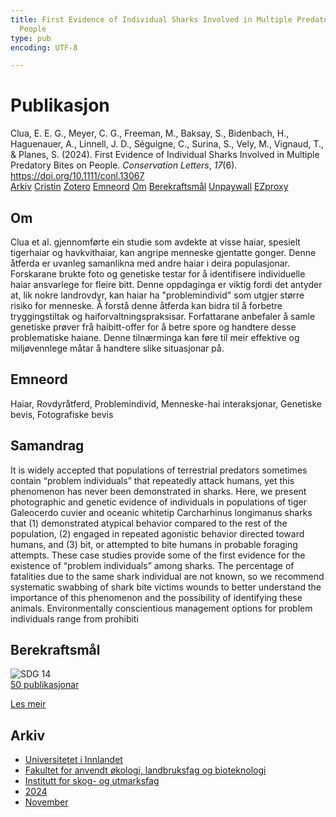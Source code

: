```yaml
---
title: First Evidence of Individual Sharks Involved in Multiple Predatory Bites on
  People
type: pub
encoding: UTF-8

---
```

<h1>Publikasjon</h1>
<article id="csl-bib-container-DSU4KAQK" class="csl-bib-container">
  <div class="csl-bib-body"> <div class="csl-entry">Clua, E. E. G., Meyer, C. G., Freeman, M., Baksay, S., Bidenbach, H., Haguenauer, A., Linnell, J. D., Séguigne, C., Surina, S., Vely, M., Vignaud, T., &#38; Planes, S. (2024). First Evidence of Individual Sharks Involved in Multiple Predatory Bites on People. <i>Conservation Letters</i>, <i>17</i>(6). <a href="https://doi.org/10.1111/conl.13067">https://doi.org/10.1111/conl.13067</a></div> </div>
  <div class="csl-bib-buttons">
    <a href="#taxonomy-article-DSU4KAQK" alt="archive" class="csl-bib-button">Arkiv</a>
    <a href="https://app.cristin.no/results/show.jsf?id=2319856" alt="Cristin" class="csl-bib-button">Cristin</a>
    <a href="http://zotero.org/groups/5881554/items/DSU4KAQK" alt="Zotero" class="csl-bib-button">Zotero</a>
    <a href="#keywords-article-DSU4KAQK" alt="keywords" class="csl-bib-button">Emneord</a>
    <a href="#about-article-DSU4KAQK" alt="about_pub" class="csl-bib-button">Om</a>
    <a href="#sdg-article-DSU4KAQK" alt="sdg" class="csl-bib-button">Berekraftsmål</a>
    <a href="https://doi.org/10.1111/conl.13067" alt="Unpaywall" class="csl-bib-button">Unpaywall</a>
    <a href="https://doi.org/10.1111/conl.13067" alt="EZproxy" class="csl-bib-button">EZproxy</a>
  </div>
  <div id="csl-bib-meta-container-DSU4KAQK"></div>
</article>
<div id="csl-bib-meta-DSU4KAQK" class="csl-bib-meta">
  <article id="about-article-DSU4KAQK" class="about_pub-article">
    <h1>Om</h1>
    Clua et al. gjennomførte ein studie som avdekte at visse haiar, spesielt tigerhaiar og havkvithaiar, kan angripe menneske gjentatte gonger. Denne åtferda er uvanleg samanlikna med andre haiar i deira populasjonar. Forskarane brukte foto og genetiske testar for å identifisere individuelle haiar ansvarlege for fleire bitt. Denne oppdaginga er viktig fordi det antyder at, lik nokre landrovdyr, kan haiar ha "problemindivid" som utgjer større risiko for menneske. Å forstå denne åtferda kan bidra til å forbetre tryggingstiltak og haiforvaltningspraksisar. Forfattarane anbefaler å samle genetiske prøver frå haibitt-offer for å betre spore og handtere desse problematiske haiane. Denne tilnærminga kan føre til meir effektive og miljøvennlege måtar å handtere slike situasjonar på.
  </article>
  <article id="keywords-article-DSU4KAQK" class="keywords-article">
    <h1>Emneord</h1>
    Haiar, Rovdyråtferd, Problemindivid, Menneske-hai interaksjonar, Genetiske bevis, Fotografiske bevis
  </article>
  <article id="abstract-article-DSU4KAQK" class="abstract-article">
    <h1>Samandrag</h1>
    It is widely accepted that populations of terrestrial predators sometimes contain “problem individuals” that repeatedly attack humans, yet this phenomenon has never been demonstrated in sharks. Here, we present photographic and genetic evidence of individuals in populations of tiger Galeocerdo cuvier and oceanic whitetip Carcharhinus longimanus sharks that (1) demonstrated atypical behavior compared to the rest of the population, (2) engaged in repeated agonistic behavior directed toward humans, and (3) bit, or attempted to bite humans in probable foraging attempts. These case studies provide some of the first evidence for the existence of “problem individuals” among sharks. The percentage of fatalities due to the same shark individual are not known, so we recommend systematic swabbing of shark bite victims wounds to better understand the importance of this phenomenon and the possibility of identifying these animals. Environmentally conscientious management options for problem individuals range from prohibiti
  </article>
  <article id="sdg-article-DSU4KAQK" class="sdg-article">
    <h1>Berekraftsmål</h1>
    <div class="sdg-container"><div id="sdg14" class="sdg">
        <img src="{{< params subfolder >}}images/sdg/sdg14_nn.png" class="image" alt="SDG 14">
        <div class="sdg-overlay">
          <a href="/nn/archive/?key=?sdg=14#archive" class="sdg-publication-count"><span>50</span> publikasjonar</a>
          <p><a href="https://fn.no/om-fn/fns-baerekraftsmaal/livet-i-havet?lang=nno-NO" class="sdg-read-more">Les meir</a></p>
        </div>
      </div></div>
  </article>
  <article id="taxonomy-article-DSU4KAQK" class="taxonomy-article">
    <h1>Arkiv</h1>
    <ul>
      <li>
        <a href="/nn/archive/?key=3DCRN523">Universitetet i Innlandet</a>
      </li>
      <li>
        <a href="/nn/archive/?key=T77LXH6D">Fakultet for anvendt økologi, landbruksfag og bioteknologi</a>
      </li>
      <li>
        <a href="/nn/archive/?key=7TRARPE3">Institutt for skog- og utmarksfag</a>
      </li>
      <li>
        <a href="/nn/archive/?key=A4XX8HDP">2024</a>
      </li>
      <li>
        <a href="/nn/archive/?key=95EJUHS3">November</a>
      </li>
    </ul>
  </article>
</div>
